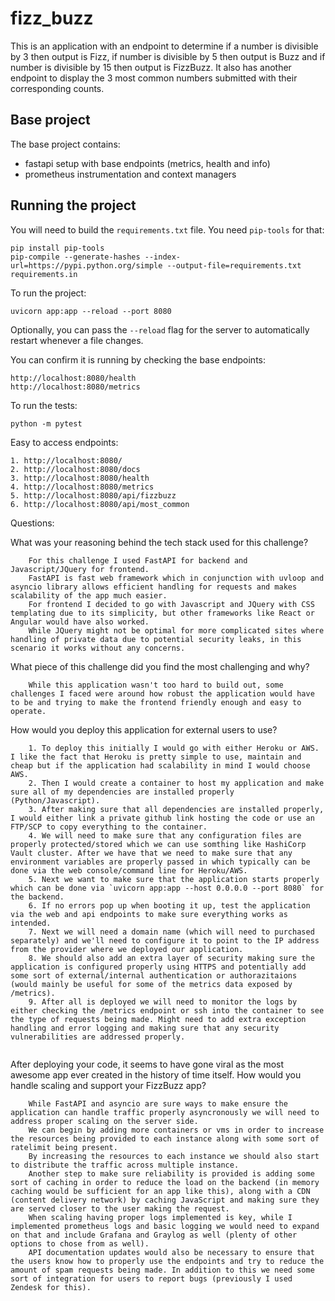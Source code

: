 # fizz_buzz

This is an application with an endpoint to determine if a number is divisible by 3 then output is Fizz, if number is divisible by 5 then output is Buzz and if number is divisible by 15 then output is FizzBuzz. It also has another endpoint to display the 3 most common numbers submitted with their corresponding counts.

## Base project

The base project contains:

- fastapi setup with base endpoints (metrics, health and info)
- prometheus instrumentation and context managers

## Running the project

You will need to build the `requirements.txt` file. You need `pip-tools` for that:

```
pip install pip-tools
pip-compile --generate-hashes --index-url=https://pypi.python.org/simple --output-file=requirements.txt requirements.in
```

To run the project:

```
uvicorn app:app --reload --port 8080
```

Optionally, you can pass the `--reload` flag for the server to automatically restart whenever a file changes.

You can confirm it is running by checking the base endpoints:

```
http://localhost:8080/health
http://localhost:8080/metrics
```

To run the tests:

```
python -m pytest
```

Easy to access endpoints: 
```
1. http://localhost:8080/
2. http://localhost:8080/docs
3. http://localhost:8080/health
4. http://localhost:8080/metrics
5. http://localhost:8080/api/fizzbuzz
6. http://localhost:8080/api/most_common
```


Questions:

What was your reasoning behind the tech stack used for this challenge?
```
    For this challenge I used FastAPI for backend and Javascript/JQuery for frontend. 
    FastAPI is fast web framework which in conjunction with uvloop and asyncio library allows efficient handling for requests and makes scalability of the app much easier.
    For frontend I decided to go with Javascript and JQuery with CSS templating due to its simplicity, but other frameworks like React or Angular would have also worked. 
    While JQuery might not be optimal for more complicated sites where handling of private data due to potential security leaks, in this scenario it works without any concerns. 
```

What piece of this challenge did you find the most challenging and why?
```
    While this application wasn't too hard to build out, some challenges I faced were around how robust the application would have to be and trying to make the frontend friendly enough and easy to operate.
```
How would you deploy this application for external users to use?
```
    1. To deploy this initially I would go with either Heroku or AWS. I like the fact that Heroku is pretty simple to use, maintain and cheap but if the application had scalability in mind I would choose AWS.
    2. Then I would create a container to host my application and make sure all of my dependencies are installed properly (Python/Javascript).
    3. After making sure that all dependencies are installed properly, I would either link a private github link hosting the code or use an FTP/SCP to copy everything to the container.
    4. We will need to make sure that any configuration files are properly protected/stored which we can use somthing like HashiCorp Vault cluster. After we have that we need to make sure that any environment variables are properly passed in which typically can be done via the web console/command line for Heroku/AWS.
    5. Next we want to make sure that the application starts properly which can be done via `uvicorn app:app --host 0.0.0.0 --port 8080` for the backend.
    6. If no errors pop up when booting it up, test the application via the web and api endpoints to make sure everything works as intended.
    7. Next we will need a domain name (which will need to purchased separately) and we'll need to configure it to point to the IP address from the provider where we deployed our application.
    8. We should also add an extra layer of security making sure the application is configured properly using HTTPS and potentially add some sort of external/internal authentication or authorazitaions (would mainly be useful for some of the metrics data exposed by /metrics).
    9. After all is deployed we will need to monitor the logs by either checking the /metrics endpoint or ssh into the container to see the type of requests being made. Might need to add extra exception handling and error logging and making sure that any security vulnerabilities are addressed properly.
    
```
After deploying your code, it seems to have gone viral as the most awesome app ever created in the history of time itself. How would you handle scaling and support your FizzBuzz app?

```
    While FastAPI and asyncio are sure ways to make ensure the application can handle traffic properly asyncronously we will need to address proper scaling on the server side.
    We can begin by adding more containers or vms in order to increase the resources being provided to each instance along with some sort of ratelimit being present.
    By increasing the resources to each instance we should also start to distribute the traffic across multiple instance.
    Another step to make sure reliability is provided is adding some sort of caching in order to reduce the load on the backend (in memory caching would be sufficient for an app like this), along with a CDN (content delivery network) by caching JavaScript and making sure they are served closer to the user making the request.
    When scaling having proper logs implemented is key, while I implemented prometheus logs and basic logging we would need to expand on that and include Grafana and Graylog as well (plenty of other options to chose from as well).
    API documentation updates would also be necessary to ensure that the users know how to properly use the endpoints and try to reduce the amount of spam requests being made. In addition to this we need some sort of integration for users to report bugs (previously I used Zendesk for this). 
```
